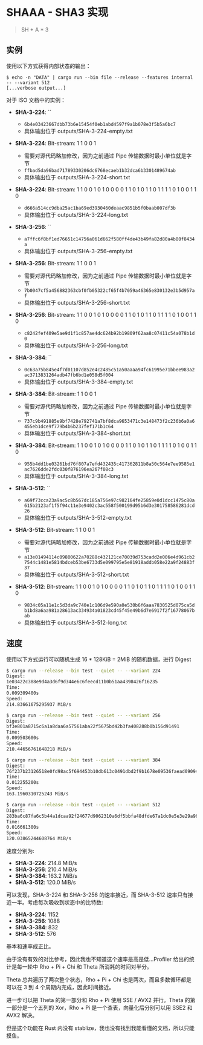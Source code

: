 # SHAAA - SHA3 实现
> SH + A * 3

## 实例

使用以下方式获得内部状态的输出：
```
$ echo -n "DATA" | cargo run --bin file --release --features internal -- --variant 512
[...verbose output...]
```

对于 ISO 文档中的实例：
- **SHA-3-224**: ``
  - `6b4e03423667dbb73b6e15454f0eb1abd4597f9a1b078e3f5b5a6bc7`
  - 具体输出位于 outputs/SHA-3-224-empty.txt
- **SHA-3-224**: Bit-stream: 1 1 0 0 1
  - 需要对源代码略加修改，因为之前通过 Pipe 传输数据时最小单位就是字节
  - `ffbad5da96bad71789330206dc6768ecaeb1b32dca6b3301489674ab`
  - 具体输出位于 outputs/SHA-3-224-short.txt
- **SHA-3-224**: Bit-stream: 1 1 0 0 1 0 1 0 0 0 0 1 1 0 1 0 1 1 0 1 1 1 1 0 1 0 0 1 1 0
  - `d666a514cc9dba25ac1ba69ed3930460deaac9851b5f0baab007df3b`
  - 具体输出位于 outputs/SHA-3-224-long.txt

- **SHA-3-256**: ``
  - `a7ffc6f8bf1ed76651c14756a061d662f580ff4de43b49fa82d80a4b80f8434a`
  - 具体输出位于 outputs/SHA-3-256-empty.txt
- **SHA-3-256**: Bit-stream: 1 1 0 0 1
  - 需要对源代码略加修改，因为之前通过 Pipe 传输数据时最小单位就是字节
  - `7b0047cf5a456882363cbf0fb05322cf65f4b7059a46365e830132e3b5d957af`
  - 具体输出位于 outputs/SHA-3-256-short.txt
- **SHA-3-256**: Bit-stream: 1 1 0 0 1 0 1 0 0 0 0 1 1 0 1 0 1 1 0 1 1 1 1 0 1 0 0 1 1 0
  - `c8242fef409e5ae9d1f1c857ae4dc624b92b19809f62aa8c07411c54a078b1d0`
  - 具体输出位于 outputs/SHA-3-256-long.txt

- **SHA-3-384**: ``
  - `0c63a75b845e4f7d01107d852e4c2485c51a50aaaa94fc61995e71bbee983a2ac3713831264adb47fb6bd1e058d5f004`
  - 具体输出位于 outputs/SHA-3-384-empty.txt
- **SHA-3-384**: Bit-stream: 1 1 0 0 1
  - 需要对源代码略加修改，因为之前通过 Pipe 传输数据时最小单位就是字节
  - `737c9b491885e9bf7428e792741a7bf8dca9653471c3e148473f2c236b6a0a6455eb1dce9f779b4b6b237fef171b1c64`
  - 具体输出位于 outputs/SHA-3-384-short.txt
- **SHA-3-384**: Bit-stream: 1 1 0 0 1 0 1 0 0 0 0 1 1 0 1 0 1 1 0 1 1 1 1 0 1 0 0 1 1 0
  - `955b4dd1be03261bd76f807a7efd432435c417362811b8a50c564e7ee9585e1ac7626dde2fdc030f876196ea267f08c3`
  - 具体输出位于 outputs/SHA-3-384-long.txt

- **SHA-3-512**: ``
  - `a69f73cca23a9ac5c8b567dc185a756e97c982164fe25859e0d1dcc1475c80a615b2123af1f5f94c11e3e9402c3ac558f500199d95b6d3e301758586281dcd26`
  - 具体输出位于 outputs/SHA-3-512-empty.txt
- **SHA-3-512**: Bit-stream: 1 1 0 0 1
  - 需要对源代码略加修改，因为之前通过 Pipe 传输数据时最小单位就是字节
  - `a13e01494114c09800622a70288c432121ce70039d753cadd2e006e4d961cb27544c1481e5814bdceb53be6733d5e099795e5e81918addb058e22a9f24883f37`
  - 具体输出位于 outputs/SHA-3-512-short.txt
- **SHA-3-512**: Bit-stream: 1 1 0 0 1 0 1 0 0 0 0 1 1 0 1 0 1 1 0 1 1 1 1 0 1 0 0 1 1 0
  - `9834c05a11e1c5d3da9c740e1c106d9e590a0e530b6f6aaa7830525d075ca5db1bd8a6aa981a28613ac334934a01823cd45f45e49b6d7e6917f2f16778067bab`
  - 具体输出位于 outputs/SHA-3-512-long.txt


## 速度

使用以下方式运行可以随机生成 16 * 128KiB = 2MiB 的随机数据，进行 Digest

```bash
$ cargo run --release --bin test --quiet -- --variant 224
Digest:
1e03422c388e9d4a3d6f9d344e6c6feecd11b0b51aa4398426f16235
Time:
0.009309400s
Speed:
214.83661675295937 MiB/s

$ cargo run --release --bin test --quiet -- --variant 256
Digest:
bf3e801a8715c6a1a8daa6a57561aba22f5675bd42b3fa408288b0b156d91491
Time:
0.009503600s
Speed:
210.44656761648218 MiB/s

$ cargo run --release --bin test --quiet -- --variant 384
Digest:
76f237b23126518e0fd98ac5f694453b10db613c0491dbd2f9b1678e09536faead090945833a6a00ba2a08d56089e605
Time:
0.012255200s
Speed:
163.1960310725243 MiB/s

$ cargo run --release --bin test --quiet -- --variant 512
Digest:
283ba6c87fa6c5b44a1dcaa92f24677d9062310a6df5bbfa48dfde67a1dc0e5e3e29a96ac081afb4300f0c9dd1c0ef7decd917ec2316316a82506349dbe7d8d4
Time:
0.016661300s
Speed:
120.03865244608764 MiB/s
```

速度分别为:
- **SHA-3-224**: 214.8 MiB/s
- **SHA-3-256**: 210.4 MiB/s
- **SHA-3-384**: 163.2 MiB/s
- **SHA-3-512**: 120.0 MiB/s

可以发现，SHA-3-224 和 SHA-3-256 的速率接近，而 SHA-3-512 速率只有接近一半。考虑每次吸收到状态中的比特数:
- **SHA-3-224**: 1152
- **SHA-3-256**: 1088
- **SHA-3-384**: 832
- **SHA-3-512**: 576

基本和速率成正比。

由于没有有效的对比参考，因此我也不知道这个速率是高是低...Profiler 给出的统计是每一轮中 Rho + Pi + Chi 和 Theta 所消耗的时间对半分。

Theta 总共遍历了两次整个状态，Rho + Pi + Chi 也是两次，而且多数循环都是可以在 3 到 4 个周期内完成，因此时间接近。

进一步可以把 Theta 的第一部分和 Rho + Pi 使用 SSE / AVX2 并行。Theta 的第一部分是一个五列的 Xor，Rho + Pi 是一个查表，向量化后分别可以用 SSE2 和 AVX2 解决。

但是这个功能在 Rust 内没有 stablize，我也没有找到我能看懂的文档，所以只能摸鱼。
